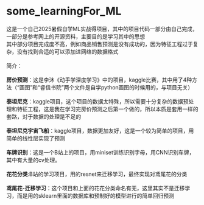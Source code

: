 # some_learningFor_ML
这是一个自己2025暑假自学ML实战得项目，其中的项目代码一部分由自己完成，一部分是参考网上的开源资料，主要目的是学习其中的思想
<br>
其中部分项目完成度不高，例如商品销售预测是没有成功的，因为特征工程过于复杂，没有找到合适的可以添加进网络的数据格式
<br>
<br>
简介：
<br>
<br>
**房价预测**：这是李沐《动手学深度学习》中的项目，kaggle比赛，其中用了4种方法（“画图”和“睿信书院”两个文件是自学python画图的时候用的，与项目无关）
<br>
<br>
**泰坦尼克**：kaggle项目，这个项目的数据太特殊，所以需要十分复杂的数据预处理和特征工程，这是我在学习完房价预测之后第一个做的，所以本质是套用一样的套路，对于数据的处理是不足的
<br>
<br>
**泰坦尼克宇宙飞船**：kaggle项目，数据更加友好，这是一个较为简单的项目，用简单的线性层实现了预测
<br>
<br>
**车牌识别**：这是一个B站上的项目，用miniset训练识别字母，用CNN识别车牌，其中有大量的cv处理。
<br>
<br>
**花花分类**:B站的学习项目，用的resnet来迁移学习，最终实现对鸢尾花的分类
<br>
<br>
**鸢尾花-迁移学习**：这个项目和上面的花花分类命名有无，这里其实不是迁移学习，而是用的sklearn里面的数据库和预制好的模型进行的简单回归预测
